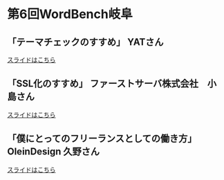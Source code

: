 # 第6回WordBench岐阜
## 「テーマチェックのすすめ」 YATさん
[スライドはこちら](https://speakerdeck.com/yat8823jp/tematietukufalsesusume)

## 「SSL化のすすめ」 ファーストサーバ株式会社　小島さん
[スライドはこちら](https://speakerdeck.com/kenjikojima/wordbench-gifu1202)

## 「僕にとってのフリーランスとしての働き方」 OleinDesign 久野さん
[スライドはこちら](https://speakerdeck.com/oleindesign/pu-nitotutefalsehuriransutositefalsedong-kifang)
